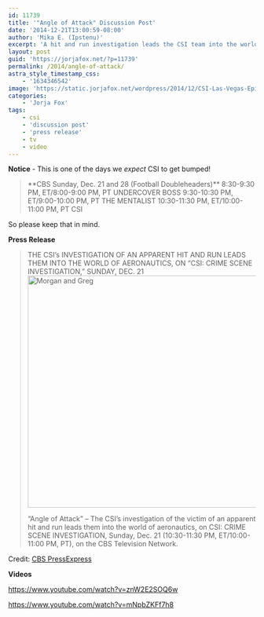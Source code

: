 ```yaml
---
id: 11739
title: '"Angle of Attack" Discussion Post'
date: '2014-12-21T13:00:59-08:00'
author: 'Mika E. (Ipstenu)'
excerpt: 'A hit and run investigation leads the CSI team into the world of aeronautics, tonight on CBS.'
layout: post
guid: 'https://jorjafox.net/?p=11739'
permalink: /2014/angle-of-attack/
astra_style_timestamp_css:
    - '1634346542'
image: 'https://static.jorjafox.net/wordpress/2014/12/CSI-Las-Vegas-Episode-15.11-Angle-of-Attack-Promotional-Photos-Sneak-Peek.jpeg'
categories:
    - 'Jorja Fox'
tags:
    - csi
    - 'discussion post'
    - 'press release'
    - tv
    - video
---
```


**Notice** - This is one of the days we <em>expect</em> CSI to get bumped!
<blockquote>**CBS Sunday, Dec. 21 and 28 (Football Doubleheaders)**
8:30-9:30 PM, ET/8:00-9:00 PM, PT UNDERCOVER BOSS
9:30-10:30 PM, ET/9:00-10:00 PM, PT THE MENTALIST
10:30-11:30 PM, ET/10:00-11:00 PM, PT CSI</blockquote>
So please keep that in mind.

**Press Release**
<blockquote>THE CSI’s INVESTIGATION OF AN APPARENT HIT AND RUN LEADS THEM INTO THE WORLD OF AERONAUTICS, ON “CSI: CRIME SCENE INVESTIGATION,” SUNDAY, DEC. 21

<img class="aligncenter size-full wp-image-11675" src="//static.jorjafox.net/wordpress/2014/12/0564d4ec4885448fc55b26b11c1ae7431.png" alt="Morgan and Greg" width="700" height="473" />

“Angle of Attack” – The CSI’s investigation of the victim of an apparent hit and run leads them into the world of aeronautics, on CSI: CRIME SCENE INVESTIGATION, Sunday, Dec. 21 (10:30-11:30 PM, ET/10:00-11:00 PM, PT), on the CBS Television Network.</blockquote>
Credit: <a href="http://www.cbspressexpress.com/cbs-entertainment/releases/view?id=41407">CBS PressExpress</a>

**Videos**

https://www.youtube.com/watch?v=znW2E2SOQ6w

https://www.youtube.com/watch?v=mNpbZKFf7h8
